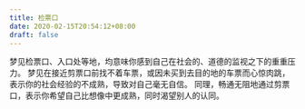 ```yaml
---
title: 检票口
date: 2020-02-15T20:54:12+08:00
draft: false
---
```


梦见检票口、入口处等地，均意味你感到自己在社会的、道德的监视之下的重重压力。
梦见在接近剪票口前找不着车票，或因未买到去目的地的车票而心惊肉跳，表示你的社会经验的不成熟，导致对自己毫无自信。
同理，畅通无阻地通过剪票口，表示你希望自己比想像中更成熟，同时渴望别人的认同。
